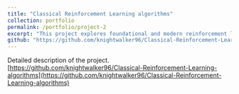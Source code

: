 ```yaml
---
title: "Classical Reinforcement Learning algorithms"
collection: portfolio
permalink: /portfolio/project-2
excerpt: "This project explores foundational and modern reinforcement learning techniques through a systematic and practical approach. It implements key algorithms such as Policy Iteration, Value Iteration, SARSA, Q-Learning, and Deep Q-Networks (DQN), showcasing their capabilities in solving decision-making tasks across different environments. The project delves into dynamic programming methods to compute optimal policies, temporal-difference learning for effective policy optimization, and deep reinforcement learning techniques to handle high-dimensional and complex state spaces. Through these implementations, the project demonstrates a comprehensive understanding of both classical and deep learning-based reinforcement learning paradigms. Key features include detailed visualizations, such as learning curves and convergence behaviors, which provide valuable insights into the performance and effectiveness of these algorithms."
github: "https://github.com/knightwalker96/Classical-Reinforcement-Learning-algorithms"
---
```

Detailed description of the project. [https://github.com/knightwalker96/Classical-Reinforcement-Learning-algorithms](https://github.com/knightwalker96/Classical-Reinforcement-Learning-algorithms)
